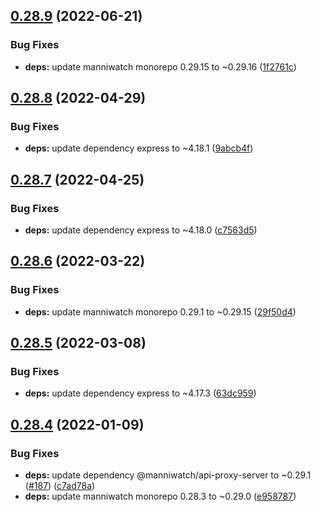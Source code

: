 ## [0.28.9](https://github.com/manniwatch/docker/compare/v0.28.8...v0.28.9) (2022-06-21)


### Bug Fixes

* **deps:** update manniwatch monorepo 0.29.15 to ~0.29.16 ([1f2761c](https://github.com/manniwatch/docker/commit/1f2761c0bad60aa5f5e780ec159f3ac4eded88fa))

## [0.28.8](https://github.com/manniwatch/docker/compare/v0.28.7...v0.28.8) (2022-04-29)


### Bug Fixes

* **deps:** update dependency express to ~4.18.1 ([9abcb4f](https://github.com/manniwatch/docker/commit/9abcb4f59e0787cdd2792aab80d30fee01a382ed))

## [0.28.7](https://github.com/manniwatch/docker/compare/v0.28.6...v0.28.7) (2022-04-25)


### Bug Fixes

* **deps:** update dependency express to ~4.18.0 ([c7563d5](https://github.com/manniwatch/docker/commit/c7563d5482806a65e25835f7293ad06abd323b03))

## [0.28.6](https://github.com/manniwatch/docker/compare/v0.28.5...v0.28.6) (2022-03-22)


### Bug Fixes

* **deps:** update manniwatch monorepo 0.29.1 to ~0.29.15 ([29f50d4](https://github.com/manniwatch/docker/commit/29f50d4b6d21e22edc9d886bf38b554420813f68))

## [0.28.5](https://github.com/manniwatch/docker/compare/v0.28.4...v0.28.5) (2022-03-08)


### Bug Fixes

* **deps:** update dependency express to ~4.17.3 ([63dc959](https://github.com/manniwatch/docker/commit/63dc9590ef0e8f49be7aa8f5b81b08ce63beba4a))

## [0.28.4](https://github.com/manniwatch/docker/compare/v0.28.3...v0.28.4) (2022-01-09)


### Bug Fixes

* **deps:** update dependency @manniwatch/api-proxy-server to ~0.29.1 ([#187](https://github.com/manniwatch/docker/issues/187)) ([c7ad78a](https://github.com/manniwatch/docker/commit/c7ad78a5b61e48254e431e5a936db21060cba4ec))
* **deps:** update manniwatch monorepo 0.28.3 to ~0.29.0 ([e958787](https://github.com/manniwatch/docker/commit/e958787b11faafacde7e8a995bc6b2bcfa49c514))
